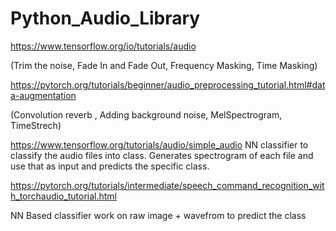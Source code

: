 # Python_Audio_Library


https://www.tensorflow.org/io/tutorials/audio

 (Trim the noise, Fade In and Fade Out, Frequency Masking, Time Masking)

https://pytorch.org/tutorials/beginner/audio_preprocessing_tutorial.html#data-augmentation

 (Convolution reverb , Adding background noise, MelSpectrogram, TimeStrech)
 
 
 https://www.tensorflow.org/tutorials/audio/simple_audio
NN classifier to classify the audio files into class.
Generates spectrogram of each file and use that as input and predicts the specific class.

https://pytorch.org/tutorials/intermediate/speech_command_recognition_with_torchaudio_tutorial.html

	
NN Based classifier work on raw image + wavefrom to predict the class
